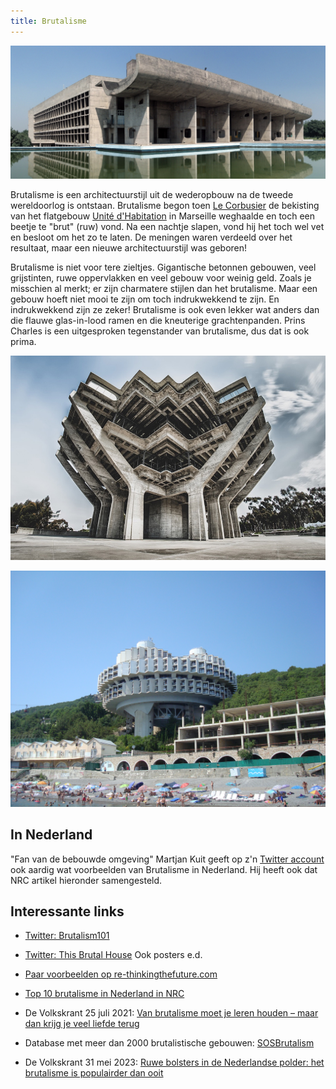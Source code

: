 ```yaml
---
title: Brutalisme
---
```


![brutaal parlementsgebouw](../../../assets/brutalisme/parlementsgebouw%20in%20Chandigarh.jpg)

Brutalisme is een architectuurstijl uit de wederopbouw na de tweede wereldoorlog is ontstaan. Brutalisme begon toen [Le Corbusier](https://nl.wikipedia.org/wiki/Le_Corbusier) de bekisting van het flatgebouw [Unité d'Habitation](https://nl.wikipedia.org/wiki/Unité_d%27Habitation) in Marseille weghaalde en toch een beetje te "brut" (ruw) vond. Na een nachtje slapen, vond hij het toch wel vet en besloot om het zo te laten. De meningen waren verdeeld over het resultaat, maar een nieuwe architectuurstijl was geboren!

Brutalisme is niet voor tere zieltjes. Gigantische betonnen gebouwen, veel grijstinten, ruwe oppervlakken en veel gebouw voor weinig geld. Zoals je misschien al merkt; er zijn charmatere stijlen dan het brutalisme. Maar een gebouw hoeft niet mooi te zijn om toch indrukwekkend te zijn. En indrukwekkend zijn ze zeker! Brutalisme is ook even lekker wat anders dan die flauwe glas-in-lood ramen en die kneuterige grachtenpanden. Prins Charles is een uitgesproken tegenstander van brutalisme, dus dat is ook prima.

![brutaaltje](../../../assets/brutalisme/A335-10-Prime-Examples-of-Brutalist-Architecture.jpg)

![brutalism aan het strand](../../../assets/brutalisme/Sanatorium__Kurpaty_.jpg)

## In Nederland

"Fan van de bebouwde omgeving" Martjan Kuit geeft op z'n [Twitter account](https://twitter.com/martjankuit) ook aardig wat voorbeelden van Brutalisme in Nederland. Hij heeft ook dat NRC artikel hieronder samengesteld.

## Interessante links

- [Twitter: Brutalism101](https://twitter.com/Brutalism101)

- [Twitter: This Brutal House](https://twitter.com/BrutalHouse) Ook posters e.d.

- [Paar voorbeelden op re-thinkingthefuture.com](https://www.re-thinkingthefuture.com/architects-lounge/a335-10-prime-examples-of-brutalist-architecture/)

- [Top 10 brutalisme in Nederland in NRC](https://www.nrc.nl/nieuws/2021/09/29/39233487-a4058939)

- De Volkskrant 25 juli 2021: [Van brutalisme moet je leren houden – maar dan krijg je veel liefde terug](https://www.volkskrant.nl/cultuur-media/lomp-ruig-en-van-keihard-beton-van-brutalisme-moet-je-leren-houden-maar-dan-krijg-je-veel-liefde-terug~b3ce9b22/)

- Database met meer dan 2000 brutalistische gebouwen: [SOSBrutalism](https://www.sosbrutalism.org)

- De Volkskrant 31 mei 2023: [Ruwe bolsters in de Nederlandse polder: het brutalisme is populairder dan ooit](https://www.volkskrant.nl/cultuur-media/ruwe-bolsters-in-de-nederlandse-polder-het-brutalisme-is-populairder-dan-ooit~b925c3be/)
